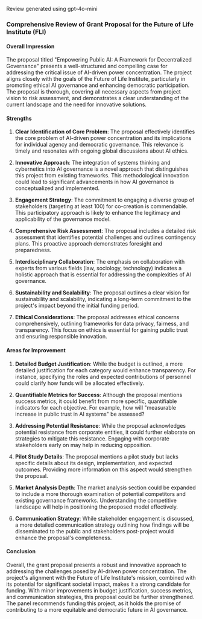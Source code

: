 Review generated using gpt-4o-mini

### Comprehensive Review of Grant Proposal for the Future of Life Institute (FLI)

#### Overall Impression
The proposal titled "Empowering Public AI: A Framework for Decentralized Governance" presents a well-structured and compelling case for addressing the critical issue of AI-driven power concentration. The project aligns closely with the goals of the Future of Life Institute, particularly in promoting ethical AI governance and enhancing democratic participation. The proposal is thorough, covering all necessary aspects from project vision to risk assessment, and demonstrates a clear understanding of the current landscape and the need for innovative solutions.

#### Strengths

1. **Clear Identification of Core Problem**: The proposal effectively identifies the core problem of AI-driven power concentration and its implications for individual agency and democratic governance. This relevance is timely and resonates with ongoing global discussions about AI ethics.

2. **Innovative Approach**: The integration of systems thinking and cybernetics into AI governance is a novel approach that distinguishes this project from existing frameworks. This methodological innovation could lead to significant advancements in how AI governance is conceptualized and implemented.

3. **Engagement Strategy**: The commitment to engaging a diverse group of stakeholders (targeting at least 100) for co-creation is commendable. This participatory approach is likely to enhance the legitimacy and applicability of the governance model.

4. **Comprehensive Risk Assessment**: The proposal includes a detailed risk assessment that identifies potential challenges and outlines contingency plans. This proactive approach demonstrates foresight and preparedness.

5. **Interdisciplinary Collaboration**: The emphasis on collaboration with experts from various fields (law, sociology, technology) indicates a holistic approach that is essential for addressing the complexities of AI governance.

6. **Sustainability and Scalability**: The proposal outlines a clear vision for sustainability and scalability, indicating a long-term commitment to the project's impact beyond the initial funding period.

7. **Ethical Considerations**: The proposal addresses ethical concerns comprehensively, outlining frameworks for data privacy, fairness, and transparency. This focus on ethics is essential for gaining public trust and ensuring responsible innovation.

#### Areas for Improvement

1. **Detailed Budget Justification**: While the budget is outlined, a more detailed justification for each category would enhance transparency. For instance, specifying the roles and expected contributions of personnel could clarify how funds will be allocated effectively.

2. **Quantifiable Metrics for Success**: Although the proposal mentions success metrics, it could benefit from more specific, quantifiable indicators for each objective. For example, how will "measurable increase in public trust in AI systems" be assessed?

3. **Addressing Potential Resistance**: While the proposal acknowledges potential resistance from corporate entities, it could further elaborate on strategies to mitigate this resistance. Engaging with corporate stakeholders early on may help in reducing opposition.

4. **Pilot Study Details**: The proposal mentions a pilot study but lacks specific details about its design, implementation, and expected outcomes. Providing more information on this aspect would strengthen the proposal.

5. **Market Analysis Depth**: The market analysis section could be expanded to include a more thorough examination of potential competitors and existing governance frameworks. Understanding the competitive landscape will help in positioning the proposed model effectively.

6. **Communication Strategy**: While stakeholder engagement is discussed, a more detailed communication strategy outlining how findings will be disseminated to the public and stakeholders post-project would enhance the proposal's completeness.

#### Conclusion
Overall, the grant proposal presents a robust and innovative approach to addressing the challenges posed by AI-driven power concentration. The project's alignment with the Future of Life Institute's mission, combined with its potential for significant societal impact, makes it a strong candidate for funding. With minor improvements in budget justification, success metrics, and communication strategies, this proposal could be further strengthened. The panel recommends funding this project, as it holds the promise of contributing to a more equitable and democratic future in AI governance.